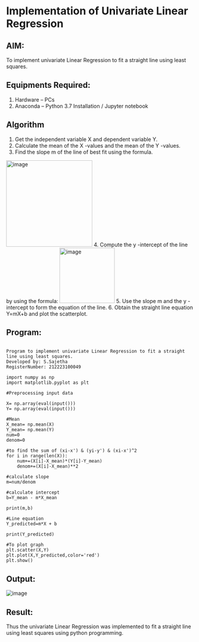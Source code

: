# Implementation of Univariate Linear Regression
## AIM:
To implement univariate Linear Regression to fit a straight line using least squares.

## Equipments Required:
1. Hardware – PCs
2. Anaconda – Python 3.7 Installation / Jupyter notebook

## Algorithm
1. Get the independent variable X and dependent variable Y.
2. Calculate the mean of the X -values and the mean of the Y -values.
3. Find the slope m of the line of best fit using the formula. 
<img width="231" alt="image" src="https://user-images.githubusercontent.com/93026020/192078527-b3b5ee3e-992f-46c4-865b-3b7ce4ac54ad.png">
4. Compute the y -intercept of the line by using the formula:
<img width="148" alt="image" src="https://user-images.githubusercontent.com/93026020/192078545-79d70b90-7e9d-4b85-9f8b-9d7548a4c5a4.png">
5. Use the slope m and the y -intercept to form the equation of the line.
6. Obtain the straight line equation Y=mX+b and plot the scatterplot.

## Program:
```

Program to implement univariate Linear Regression to fit a straight line using least squares.
Developed by: S.Sajetha
RegisterNumber: 212223100049

import numpy as np
import matplotlib.pyplot as plt

#Preprocessing input data

X= np.array(eval(input()))
Y= np.array(eval(input()))

#Mean
X_mean= np.mean(X)
Y_mean= np.mean(Y)
num=0
denom=0

#to find the sum of (xi-x') & (yi-y') & (xi-x')^2
for i in range(len(X)):
    num+=(X[i]-X_mean)*(Y[i]-Y_mean)
    denom+=(X[i]-X_mean)**2
    
#calculate slope
m=num/denom

#calculate intercept
b=Y_mean - m*X_mean

print(m,b)

#Line equation
Y_predicted=m*X + b

print(Y_predicted)

#To plot graph
plt.scatter(X,Y)
plt.plot(X,Y_predicted,color='red')
plt.show() 

```

## Output:
![image](https://github.com/Sajetha13/Find-the-best-fit-line-using-Least-Squares-Method/assets/138849316/23202d41-d4f2-4ddb-9c63-c5f1d327a366)



## Result:
Thus the univariate Linear Regression was implemented to fit a straight line using least squares using python programming.
